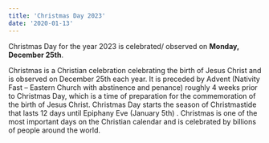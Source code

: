 ```yaml
---
title: 'Christmas Day 2023'
date: '2020-01-13'
---
```


Christmas Day for the year 2023 is celebrated/ observed on **Monday, December 25th**.

Christmas is a Christian celebration celebrating the birth of Jesus Christ and is observed on December 25th each year. It is preceded by Advent (Nativity Fast – Eastern Church with abstinence and penance) roughly 4 weeks prior to Christmas Day, which is a time of preparation for the commemoration of the birth of Jesus Christ. Christmas Day starts the season of Christmastide that lasts 12 days until Epiphany Eve (January 5th) . Christmas is one of the most important days on the Christian calendar and is celebrated by billions of people around the world.